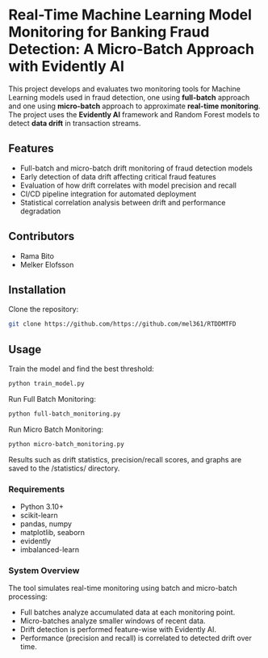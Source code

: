 # Real-Time Machine Learning Model Monitoring for Banking Fraud Detection: A Micro-Batch Approach with Evidently AI
This project develops and evaluates two monitoring tools for Machine Learning models used in fraud detection, one using **full-batch** approach and one using **micro-batch** approach to approximate **real-time monitoring**.  
The project uses the **Evidently AI** framework and Random Forest models to detect **data drift** in transaction streams.

## Features
- Full-batch and micro-batch drift monitoring of fraud detection models
- Early detection of data drift affecting critical fraud features
- Evaluation of how drift correlates with model precision and recall
- CI/CD pipeline integration for automated deployment
- Statistical correlation analysis between drift and performance degradation

## Contributors
- Rama Bito
- Melker Elofsson

## Installation
Clone the repository:
```bash
git clone https://github.com/https://github.com/mel361/RTDDMTFD
```
## Usage
Train the model and find the best threshold:

```bash
python train_model.py
```
Run Full Batch Monitoring:

```bash
python full-batch_monitoring.py
```
Run Micro Batch Monitoring:

```bash
python micro-batch_monitoring.py
```
Results such as drift statistics, precision/recall scores, and graphs are saved to the /statistics/ directory.

### Requirements
- Python 3.10+
- scikit-learn
- pandas, numpy
- matplotlib, seaborn
- evidently
- imbalanced-learn

### System Overview
The tool simulates real-time monitoring using batch and micro-batch processing:

- Full batches analyze accumulated data at each monitoring point.
- Micro-batches analyze smaller windows of recent data.
- Drift detection is performed feature-wise with Evidently AI.
- Performance (precision and recall) is correlated to detected drift over time.
